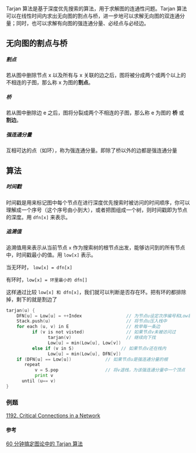 Tarjan 算法是基于深度优先搜索的算法，用于求解图的连通性问题。Tarjan 算法可以在线性时间内求出无向图的割点与桥，进一步地可以求解无向图的双连通分量；同时，也可以求解有向图的强连通分量、必经点与必经边。



## 无向图的割点与桥

##### 割点

若从图中删除节点 x 以及所有与 x 关联的边之后，图将被分成两个或两个以上的不相连的子图，那么称 x 为图的**割点**。



##### 桥

若从图中删除边 e 之后，图将分裂成两个不相连的子图，那么称 e 为图的 **桥** 或 **割边**。



##### 强连通分量

互相可达的点（如环），称为强连通分量。即除了桥以外的边都是强连通分量





## 算法

##### 时间戳

时间戳是用来标记图中每个节点在进行深度优先搜索时被访问的时间顺序，你可以理解成一个序号（这个序号由小到大），或者把图组成一个树，则时间戳即为节点的深度。用 `dfn[x]` 来表示。



##### 追溯值

追溯值用来表示从当前节点 `x` 作为搜索树的根节点出发，能够访问到的所有节点中，时间戳最小的值。用 `low[x]` 表示。

当无环时， `low[x] = dfn[x]`

有环时，`low[x] = 环里最小的 dfn[]`

这样通过比较 `low[x] 和 dfn[x]`，我们就可以判断是否存在环。把有环的都排除掉，剩下的就是割边了



```go
tarjan(u) {
    DFN[u] = Low[u] = ++Index                 // 为节点u设定次序编号和Low初值
    Stack.push(u)                             // 将节点u压入栈中
    for each (u, v) in E                      // 枚举每一条边
          if (v is not visted)                // 如果节点v未被访问过
                tarjan(v)                     // 继续向下找
                Low[u] = min(Low[u], Low[v])
          else if (v in S)                  // 如果节点v还在栈内
            	Low[u] = min(Low[u], DFN[v])
    if (DFN[u] == Low[u])             // 如果节点u是强连通分量的根
       repeat
           v = S.pop                  // 将v退栈，为该强连通分量中一个顶点
           print v
      until (u== v)
} 
```





### 例题

[1192. Critical Connections in a Network](https://leetcode.com/problems/critical-connections-in-a-network/)





#### 参考
[60 分钟搞定图论中的 Tarjan 算法](https://zhuanlan.zhihu.com/p/101923309)

